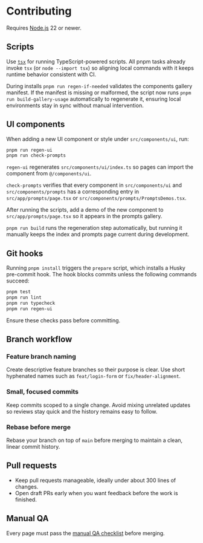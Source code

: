 # Contributing

Requires [Node.js](https://nodejs.org) 22 or newer.

## Scripts

Use [`tsx`](https://github.com/esbuild-kit/tsx) for running TypeScript-powered scripts. All pnpm tasks already invoke `tsx` (or `node --import tsx`) so aligning local commands with it keeps runtime behavior consistent with CI.

During installs `pnpm run regen-if-needed` validates the components gallery manifest. If the manifest is missing or malformed, the script now runs `pnpm run build-gallery-usage` automatically to regenerate it, ensuring local environments stay in sync without manual intervention.

## UI components

When adding a new UI component or style under `src/components/ui`, run:

```bash
pnpm run regen-ui
pnpm run check-prompts
```

`regen-ui` regenerates `src/components/ui/index.ts` so pages can import the component from `@/components/ui`.

`check-prompts` verifies that every component in `src/components/ui` and `src/components/prompts` has a corresponding entry in `src/app/prompts/page.tsx` or `src/components/prompts/PromptsDemos.tsx`.

After running the scripts, add a demo of the new component to `src/app/prompts/page.tsx` so it appears in the prompts gallery.

`pnpm run build` runs the regeneration step automatically, but running it manually keeps the index and prompts page current during development.

## Git hooks

Running `pnpm install` triggers the `prepare` script, which installs a Husky pre-commit hook. The hook blocks commits unless the following commands succeed:

```bash
pnpm test
pnpm run lint
pnpm run typecheck
pnpm run regen-ui
```

Ensure these checks pass before committing.

## Branch workflow

### Feature branch naming

Create descriptive feature branches so their purpose is clear. Use short hyphenated names such as `feat/login-form` or `fix/header-alignment`.

### Small, focused commits

Keep commits scoped to a single change. Avoid mixing unrelated updates so reviews stay quick and the history remains easy to follow.

### Rebase before merge

Rebase your branch on top of `main` before merging to maintain a clean, linear commit history.

## Pull requests

- Keep pull requests manageable, ideally under about 300 lines of changes.
- Open draft PRs early when you want feedback before the work is finished.

## Manual QA

Every page must pass the [manual QA checklist](docs/qa-manual.md) before merging.
